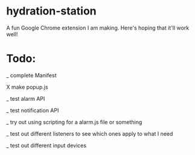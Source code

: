 # hydration-station

A fun Google Chrome extension I am making. Here's hoping that it'll work well!</br>

# Todo:

_ complete Manifest </br>

X make popup.js </br>

_ test alarm API </br>

_ test notification API </br>

_ try out using scripting for a alarm.js file or something <br>

_ test out different listeners to see which ones apply to what I need <br>

_ test out different input devices <br>
